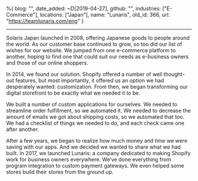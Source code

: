 %{
  blog: "",
  date_added: ~D[2019-04-27],
  github: "",
  industries: ["E-Commerce"],
  locations: ["Japan"],
  name: "Lunaris",
  old_id: 366,
  url: "https://teamlunaris.com/eng"
}

---

Solaris Japan launched in 2008, offering Japanese goods to people around the world. As our customer base continued to grow, so too did our list of wishes for our website. We jumped from one e-commerce platform to another, hoping to find one that could suit our needs as e-business owners and those of our online shoppers. 

In 2014, we found our solution. Shopify offered a number of well thought-out features, but most importantly, it offered us an option we had desperately wanted: customization. From then, we began transforming our digital storefront to be exactly what we needed it to be. 

We built a number of custom applications for ourselves. We needed to streamline order fulfillment, so we automated it. We needed to decrease the amount of emails we got about shipping costs, so we automated that too. We had a checklist of things we needed to do, and each check came one after another. 

After a few years, we began to realize how much money and time we were saving with our apps. And we decided we wanted to share what we had built. In 2017, we launched Lunaris: a company dedicated to making Shopify work for business owners everywhere. We’ve done everything from program integration to custom payment gateways. We even helped some stores build their stores from the ground up. 
